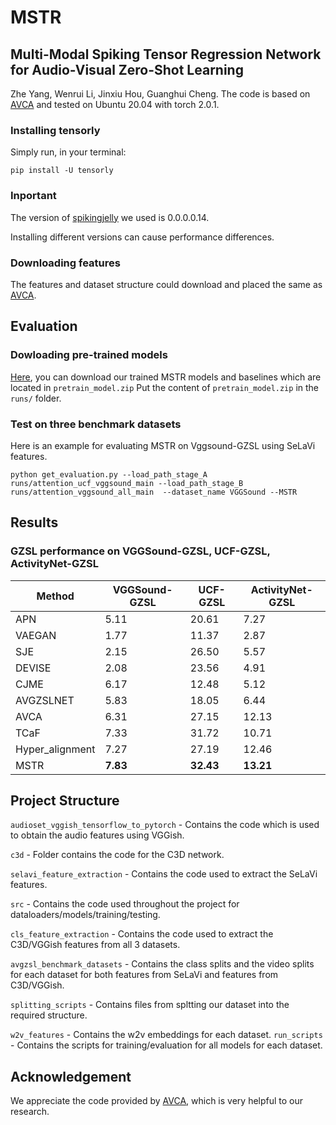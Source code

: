 # MSTR
## Multi-Modal Spiking Tensor Regression Network for Audio-Visual Zero-Shot Learning
Zhe Yang, Wenrui Li, Jinxiu Hou, Guanghui Cheng. 
The code is based on [AVCA](https://github.com/ExplainableML/AVCA-GZSL) and tested on Ubuntu 20.04 with torch 2.0.1.

### Installing tensorly
Simply run, in your terminal:
```
pip install -U tensorly
```

### Inportant
The version of [spikingjelly](https://spikingjelly.readthedocs.io/zh_CN/latest/index.html) we used is 0.0.0.0.14.

Installing different versions can cause performance differences.
### Downloading features
The features and dataset structure could download and placed the same as [AVCA](https://github.com/ExplainableML/AVCA-GZSL).


## Evaluation
### Dowloading pre-trained models
[Here](https://drive.google.com/drive/folders/1A691fo9_DnKoTZJku4xTBfpgqw1Nn6Re?usp=sharing), you can download our trained MSTR models and baselines which are located in `pretrain_model.zip`
Put the content of `pretrain_model.zip` in the `runs/` folder.
### Test on three benchmark datasets
Here is an example for evaluating MSTR on Vggsound-GZSL using SeLaVi features.
``` 
python get_evaluation.py --load_path_stage_A runs/attention_ucf_vggsound_main --load_path_stage_B runs/attention_vggsound_all_main  --dataset_name VGGSound --MSTR 
```

## Results 
### GZSL performance on VGGSound-GZSL, UCF-GZSL, ActivityNet-GZSL

| Method             | VGGSound-GZSL          | UCF-GZSL        | ActivityNet-GZSL |
|--------------------|------------------------|-----------------|------------------|
| APN                |    5.11                |    20.61        |   7.27           |
| VAEGAN             |    1.77                |    11.37        |   2.87           |
| SJE                |    2.15                |    26.50        |   5.57           |
| DEVISE             |    2.08                |    23.56        |   4.91           |
| CJME               |    6.17                |    12.48        |   5.12           |
| AVGZSLNET          |    5.83                |    18.05        |   6.44           |
| AVCA               |    6.31                |    27.15        |   12.13          |
| TCaF               |    7.33                |    31.72        |   10.71          |
| Hyper_alignment    |    7.27                |    27.19        |   12.46          |
| MSTR               |  **7.83**              |  **32.43**      | **13.21**        |


## Project Structure
```audioset_vggish_tensorflow_to_pytorch``` - Contains the code which is used to obtain the audio features using VGGish.

```c3d``` - Folder contains the code for the C3D network.

```selavi_feature_extraction``` - Contains the code used to extract the SeLaVi features.

```src``` - Contains the code used throughout the project for dataloaders/models/training/testing.

```cls_feature_extraction``` - Contains the code used to extract the C3D/VGGish features from all 3 datasets.

```avgzsl_benchmark_datasets``` - Contains the class splits and the video splits for each dataset for both features from SeLaVi and features from C3D/VGGish.

```splitting_scripts``` - Contains files from spltting our dataset into the required structure. 

```w2v_features``` - Contains the w2v embeddings for each dataset.
```run_scripts``` - Contains the scripts for training/evaluation for all models for each dataset.

## Acknowledgement
We appreciate the code provided by [AVCA](https://github.com/ExplainableML/AVCA-GZSL), which is very helpful to our research.
